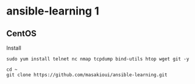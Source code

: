 # ansible-learning 1

## CentOS 
Install 
```
sudo yum install telnet nc nmap tcpdump bind-utils htop wget git -y
```

```
cd ~
git clone https://github.com/masakioui/ansible-learning.git
```